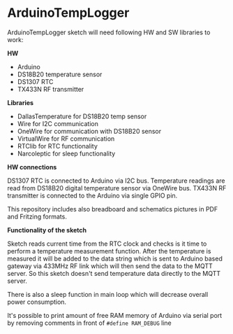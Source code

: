 ArduinoTempLogger
=================

ArduinoTempLogger sketch will need following HW and SW libraries to work:

**HW**

* Arduino
* DS18B20 temperature sensor
* DS1307 RTC
* TX433N RF transmitter

**Libraries**

* DallasTemperature for DS18B20 temp sensor
* Wire for I2C communication
* OneWire for communication with DS18B20 sensor
* VirtualWire for RF communication
* RTClib for RTC functionality
* Narcoleptic for sleep functionality

**HW connections**

DS1307 RTC is connected to Arduino via I2C bus.
Temperature readings are read from DS18B20 digital temperature sensor via OneWire bus.
TX433N RF transmitter is connected to the Arduino via single GPIO pin.

This repository includes also breadboard and schematics pictures in PDF and Fritzing formats.

**Functionality of the sketch**

Sketch reads current time from the RTC clock and checks is it time to perform a temperature measurement function.
After the temperature is measured it will be added to the data string which is sent to Arduino based gateway via 433MHz RF link which will
then send the data to the MQTT server. So this sketch doesn't send temperature data directly to the MQTT server.

There is also a sleep function in main loop which will decrease overall power consumption.

It's possible to print amount of free RAM memory of Arduino via serial port by removing comments in front of `#define RAM_DEBUG` line